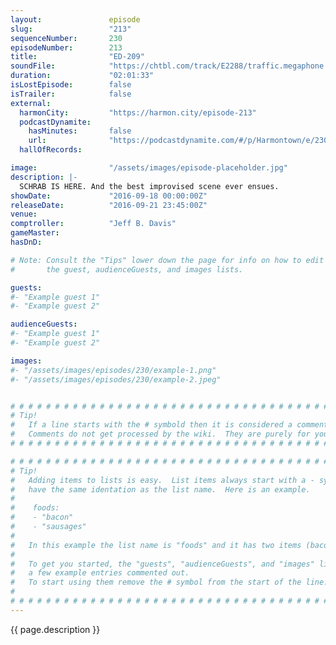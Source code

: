 ```yaml
---
layout:               episode
slug:                 "213"
sequenceNumber:       230
episodeNumber:        213
title:                "ED-209"
soundFile:            "https://chtbl.com/track/E2288/traffic.megaphone.fm/STA6204938258.mp3?updated=1559759946"
duration:             "02:01:33"
isLostEpisode:        false
isTrailer:            false
external:
  harmonCity:         "https://harmon.city/episode-213"
  podcastDynamite:
    hasMinutes:       false
    url:              "https://podcastdynamite.com/#/p/Harmontown/e/230/213"
  hallOfRecords:      

image:                "/assets/images/episode-placeholder.jpg"
description: |-
  SCHRAB IS HERE. And the best improvised scene ever ensues.
showDate:             "2016-09-18 00:00:00Z"
releaseDate:          "2016-09-21 23:45:00Z"
venue:                
comptroller:          "Jeff B. Davis"
gameMaster:           
hasDnD:               

# Note: Consult the "Tips" lower down the page for info on how to edit
#       the guest, audienceGuests, and images lists.

guests:
#- "Example guest 1"
#- "Example guest 2"

audienceGuests:
#- "Example guest 1"
#- "Example guest 2"

images:
#- "/assets/images/episodes/230/example-1.png"
#- "/assets/images/episodes/230/example-2.jpeg"


# # # # # # # # # # # # # # # # # # # # # # # # # # # # # # # # # # # # # # # # # # # # #
# Tip!
#   If a line starts with the # symbold then it is considered a comment.
#   Comments do not get processed by the wiki.  They are purely for your information.
# # # # # # # # # # # # # # # # # # # # # # # # # # # # # # # # # # # # # # # # # # # # #

# # # # # # # # # # # # # # # # # # # # # # # # # # # # # # # # # # # # # # # # # # # # #
# Tip!
#   Adding items to lists is easy.  List items always start with a - symbol and have
#   have the same identation as the list name.  Here is an example.
#
#    foods:
#    - "bacon"
#    - "sausages"
#
#   In this example the list name is "foods" and it has two items (bacon, and sausages).
#
#   To get you started, the "guests", "audienceGuests", and "images" lists below have
#   a few example entries commented out.
#   To start using them remove the # symbol from the start of the line.
#
# # # # # # # # # # # # # # # # # # # # # # # # # # # # # # # # # # # # # # # # # # # # #
---
```


<!-- The episode description will be rendered here -->
{{ page.description }}

<!-- Add your content BELOW here -->
<!-- vvvvvvvvvvvvvvvvvvvvvvvvvvv -->




<!-- ^^^^^^^^^^^^^^^^^^^^^^^^^^^ -->
<!-- Add your content ABOVE here -->

<!-- The episode gallery will be rendered here -->